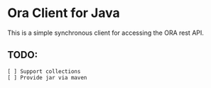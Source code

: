 # Ora Client for Java

This is a simple synchronous client for accessing the ORA rest API.

## TODO:

    [ ] Support collections
    [ ] Provide jar via maven
    